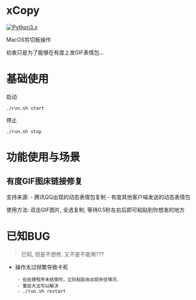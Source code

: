 # xCopy

[![Python3.x](https://img.shields.io/badge/Python-3.7-green.svg?style=plastic)](https://www.python.org/)

MacOS剪切板操作

初衷只是为了能够在有度上发GIF表情包...

# 基础使用


启动
```
./run.sh start
```

停止
```
./run.sh stop
```

# 功能使用与场景

## 有度GIF图床链接修复

支持来源:
    - 腾讯QQ出现的动态表情包复制
    - 有度其他客户端发送的动态表情包

使用方法:
    双击GIF图片, 全选复制, 等待0.5秒左右后即可粘贴到你想发的地方


# 已知BUG

> 已知, 但是不想修, 又不是不能用???

- 操作太过频繁导致卡死

```
    - 在处理程序未结束时，立刻粘贴会出现夯住情况. 
    - 重启大法可以解决
    - ./run.sh restart
```



